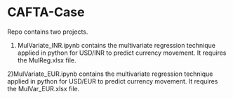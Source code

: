 # CAFTA-Case
Repo contains two projects.

1) MulVariate_INR.ipynb contains the multivariate regression technique applied in python for USD/INR to predict currency movement.
   It requires the MulReg.xlsx file.
   
   
2)MulVariate_EUR.ipynb contains the multivariate regression technique applied in python for USD/EUR to predict currency movement.
   It requires the MulVar_EUR.xlsx file.
